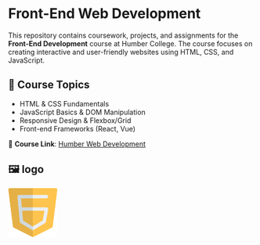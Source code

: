 # Front-End Web Development

This repository contains coursework, projects, and assignments for the **Front-End Development** course at Humber College. The course focuses on creating interactive and user-friendly websites using HTML, CSS, and JavaScript.

## 📌 Course Topics
- HTML & CSS Fundamentals
- JavaScript Basics & DOM Manipulation
- Responsive Design & Flexbox/Grid
- Front-end Frameworks (React, Vue)

🔗 **Course Link**: [Humber Web Development](https://humber.ca)

## 🖼️ logo
<img src="https://github.com/Elliedd-26/HTTP5122-Front-End/blob/main/javascript-logo.png" alt="Front-End Development" width="100" height="100">


